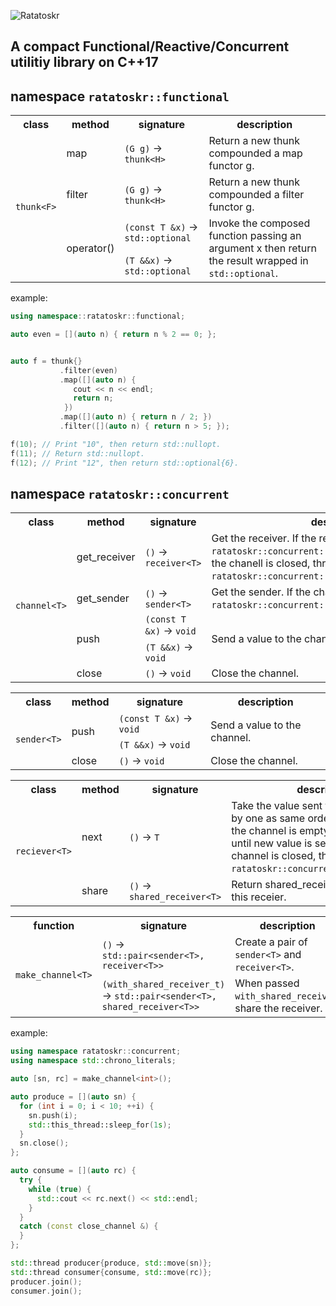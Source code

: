 ![Ratatoskr](https://raw.githubusercontent.com/GobanTKG/Ratatoskr-cpp/medias/medias/Ratatoskr_logo.png)
## A compact Functional/Reactive/Concurrent utilitiy library on C++17

## namespace `ratatoskr::functional`

<table>
  <tr>
    <th>class</th>
    <th>method</th>
    <th>signature</th>
    <th>description</th>
  </tr>
  <tr>
    <td rowspan="4"><code>thunk&lt;F&gt;</code></td>
    <td>map</td>
    <td><code>(G g)</code> -&gt; <code>thunk&lt;H&gt;</code></td>
    <td>Return a new thunk compounded a map functor g.</td>
  </tr>
  <tr>
    <td>filter</td>
    <td><code>(G g)</code> -&gt; <code>thunk&lt;H&gt;</code></td>
    <td>Return a new thunk compounded a filter functor g.</td>
  </tr>
  <tr>
    <td rowspan="2">operator()</td>
    <td><code>(const T &x)</code> -&gt; <code>std::optional<R></code></td>
    <td rowspan="2">Invoke the composed function passing an argument x then return the result wrapped in <code>std::optional</code>.</td>
  </tr>
  <tr>
    <td><code>(T &&x)</code> -&gt; <code>std::optional<R></code></td>
  </tr>
</table>

example: 

```c++
using namespace::ratatoskr::functional;

auto even = [](auto n) { return n % 2 == 0; };


auto f = thunk{}
           .filter(even)
           .map([](auto n) {
              cout << n << endl;
              return n;
            })
           .map([](auto n) { return n / 2; })
           .filter([](auto n) { return n > 5; });

f(10); // Print "10", then return std::nullopt.
f(11); // Return std::nullopt.
f(12); // Print "12", then return std::optional{6}.
```


## namespace `ratatoskr::concurrent`

<table>
  <tr>
    <th>class</th>
    <th>method</th>
    <th>signature</th>
    <th>description</th>
  </tr>
  <tr>
    <td rowspan="5"><code>channel&lt;T&gt;</code></td>
    <td>get_receiver</td>
    <td><code>()</code> -&gt; <code>receiver&lt;T&gt;</code></td>
    <td>Get the receiver. If the receiver is already got, throw <code>ratatoskr::concurrent::receiver_alredy_retrieved</code>.If the chanell is closed, throw <code>ratatoskr::concurrent::channel_already_closed</code>.</td>
  </tr>
  <tr>
    <td>get_sender</td>
    <td><code>()</code> -&gt; <code>sender&lt;T&gt;</code></td>
    <td>Get the sender. If the channel is closed, throw <code>ratatoskr::concurrent::channel_alredy_closed</code>.</td>
  </tr>
  <tr>
    <td rowspan="2">push</td>
    <td><code>(const T &x)</code> -&gt; <code>void</code></td>
    <td rowspan="2">Send a value to the channel.</td>
  </tr>
  <tr>
   <td><code>(T &&x)</code> -&gt; <code>void</code></td>
  </tr>
  <tr>
   <td>close</td>
   <td><code>()</code> -&gt; <code>void</code></td>
   <td>Close the channel.</td>
  </tr>
</table>

<table>
  <tr>
    <th>class</th>
    <th>method</th>
    <th>signature</th>
    <th>description</th>
  </tr>
  <tr>
    <td rowspan="3"><code>sender&lt;T&gt;</code></td>
    <td rowspan="2">push</td>
    <td><code>(const T &x)</code> -&gt; <code>void</code></td>
    <td rowspan="2">Send a value to the channel.</td>
  </tr>
  <tr>
   <td><code>(T &&x)</code> -&gt; <code>void</code></td>
  </tr>
  <tr>
   <td>close</td>
   <td><code>()</code> -&gt; <code>void</code></td>
   <td>Close the channel.</td>
  </tr>
</table>

<table>
  <tr>
    <th>class</th>
    <th>method</th>
    <th>signature</th>
    <th>description</th>
  </tr>
  <tr>
    <td rowspan="2"><code>reciever&lt;T&gt;</code></td>
    <td>next</td>
    <td><code>()</code> -&gt; <code>T</code></td>
    <td>Take the value sent to the channel one by one as same order as it was sent.If the channel is empty, block the thread until new value is sent.When the channel is closed, throw <code>ratatoskr::concurrent::close_channel</code>.</td>
  </tr>
  <tr>
   <td>share</td>
   <td><code>()</code> -&gt; <code>shared_receiver&lt;T&gt;</code></td>
   <td>Return shared_receier and invalidate this receier.</td>
  </tr>
</table>

<table>
  <tr>
    <th>function</th>
    <th>signature</th>
    <th>description</th>
  </tr>
  <tr>
    <td rowspan="2"><code>make_channel&lt;T&gt;</code></td>
    <td><code>()</code> -&gt; <code>std::pair&lt;sender&lt;T&gt;, receiver&lt;T&gt;&gt;</code></td>
    <td>Create a pair of <code>sender&lt;T&gt;</code> and <code>receiver&lt;T&gt;</code>.</td>
  </tr>
  <tr>
    <td><code>(with_shared_receiver_t)</code> -&gt; <code>std::pair&lt;sender&lt;T&gt;, shared_receiver&lt;T&gt;&gt;</code></td>
    <td>When passed <code>with_shared_receiver</code>, share the receiver.</td>
  </tr>
<table>

example:

```c++
using namespace ratatoskr::concurrent;
using namespace std::chrono_literals;

auto [sn, rc] = make_channel<int>();

auto produce = [](auto sn) {
  for (int i = 0; i < 10; ++i) {
    sn.push(i);
    std::this_thread::sleep_for(1s);
  }
  sn.close();
};

auto consume = [](auto rc) {
  try {
    while (true) {
      std::cout << rc.next() << std::endl;
    }
  }
  catch (const close_channel &) {
  }
};

std::thread producer{produce, std::move(sn)};
std::thread consumer{consume, std::move(rc)};
producer.join();
consumer.join();
```
